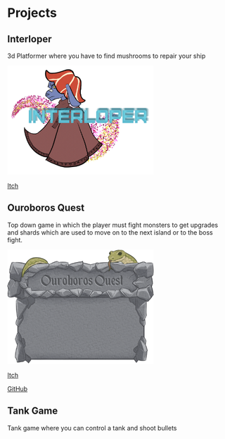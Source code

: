 # Projects

## Interloper
3d Platformer where you have to find mushrooms to repair your ship

<img src="Interloper.png" width="333">

[Itch](https://teaminterloper.itch.io/interloper-gold)

## Ouroboros Quest
Top down game in which the player must fight monsters to get upgrades and
shards which are used to move on to the next island or to the boss fight.

<img src="OuroborosQuest.png" width="333">

[Itch](https://ouroborusquest.itch.io/ouroboros-quest)

[GitHub](https://github.com/SethSylvester/Ouroboros-Quest)

## Tank Game

Tank game where you can control a tank and shoot bullets

<img scr="TankGameScreenShot.png" width="333">
